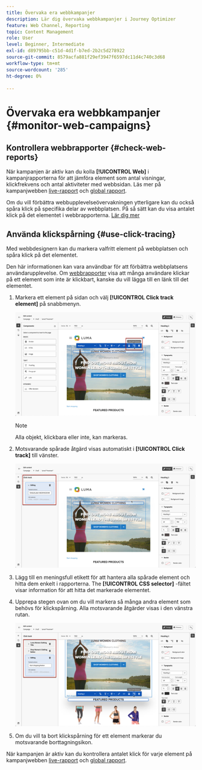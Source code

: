 ```yaml
---
title: Övervaka era webbkampanjer
description: Lär dig övervaka webbkampanjer i Journey Optimizer
feature: Web Channel, Reporting
topic: Content Management
role: User
level: Beginner, Intermediate
exl-id: d89795bb-c51d-4d1f-b7ed-2b2c5d278922
source-git-commit: 8579acfa881f29ef3947f6597dc11d4c740c3d68
workflow-type: tm+mt
source-wordcount: '285'
ht-degree: 0%

---
```


# Övervaka era webbkampanjer {#monitor-web-campaigns}

## Kontrollera webbrapporter {#check-web-reports}

När kampanjen är aktiv kan du kolla **[!UICONTROL Web]** i kampanjrapporterna för att jämföra element som antal visningar, klickfrekvens och antal aktiviteter med webbsidan. Läs mer på kampanjwebben [live-rapport](../reports/campaign-live-report.md#web-tab) och [global rapport](../reports/campaign-global-report.md#web-tab).

Om du vill förbättra webbupplevelseövervakningen ytterligare kan du också spåra klick på specifika delar av webbplatsen. På så sätt kan du visa antalet klick på det elementet i webbrapporterna. [Lär dig mer](#use-click-tracing)

## Använda klickspårning {#use-click-tracing}

Med webbdesignern kan du markera valfritt element på webbplatsen och spåra klick på det elementet.

Den här informationen kan vara användbar för att förbättra webbplatsens användarupplevelse. Om [webbrapporter](../reports/campaign-global-report.md#web-tab) visa att många användare klickar på ett element som inte är klickbart, kanske du vill lägga till en länk till det elementet.

1. Markera ett element på sidan och välj **[!UICONTROL Click track element]** på snabbmenyn.

   ![](assets/web-designer-click-track.png)

   >[!NOTE]
   >
   >Alla objekt, klickbara eller inte, kan markeras.

1. Motsvarande spårade åtgärd visas automatiskt i **[!UICONTROL Click track]** till vänster.

   ![](assets/web-designer-click-track-pane.png)

1. Lägg till en meningsfull etikett för att hantera alla spårade element och hitta dem enkelt i rapporterna. The **[!UICONTROL CSS selector]** -fältet visar information för att hitta det markerade elementet.

1. Upprepa stegen ovan om du vill markera så många andra element som behövs för klickspårning. Alla motsvarande åtgärder visas i den vänstra rutan.

   ![](assets/web-designer-click-tracking-actions.png)

1. Om du vill ta bort klickspårning för ett element markerar du motsvarande borttagningsikon.

När kampanjen är aktiv kan du kontrollera antalet klick för varje element på kampanjwebben [live-rapport](../reports/campaign-live-report.md#web-tab) och [global rapport](../reports/campaign-global-report.md#web-tab).
